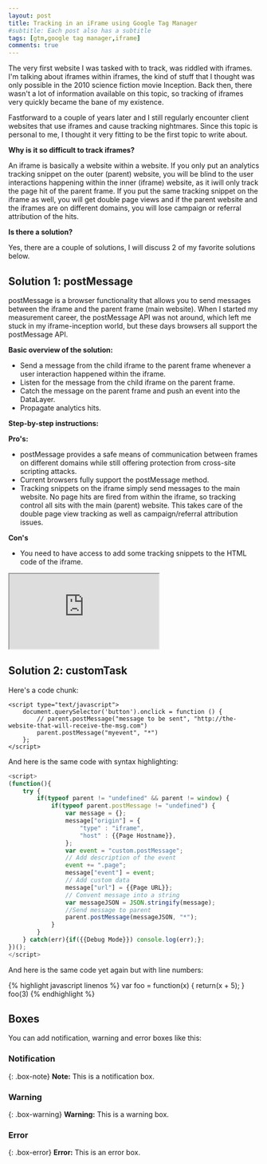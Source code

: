 ```yaml
---
layout: post
title: Tracking in an iFrame using Google Tag Manager
#subtitle: Each post also has a subtitle
tags: [gtm,google tag manager,iframe]
comments: true
---
```

The very first website I was tasked with to track, was riddled with iframes. I'm talking about iframes within iframes, the kind of stuff that I thought was only possible in the 2010 science fiction movie Inception.
Back then, there wasn't a lot of information available on this topic, so tracking of iframes very quickly became the bane of my existence. 

Fastforward to a couple of years later and I still regularly encounter client websites that use iframes and cause tracking nightmares. Since this topic is personal to me, I thought it very fitting to be the first topic to write about.


**Why is it so difficult to track iframes?**

An iframe is basically a website within a website.
If you only put an analytics tracking snippet on the outer (parent) website, you will be blind to the user interactions happening within the inner (iframe) website, as it iwill only track the page hit of the parent frame.
If you put the same tracking snippet on the iframe as well, you will get double page views and if the parent website and the iframes are on different domains, you will lose campaign or referral attribution of the hits.

**Is there a solution?**

Yes, there are a couple of solutions, I will discuss 2 of my favorite solutions below.

## Solution 1: postMessage

postMessage is a browser functionality that allows you to send messages between the iframe and the parent frame (main website).
When I started my measurement career, the postMessage API was not around, which left me stuck in my iframe-inception world, but these days browsers all support the postMessage API.

**Basic overview of the solution:**

* Send a message from the child iframe to the parent frame whenever a user interaction happened within the iframe. 
* Listen for the message from the child iframe on the parent frame. 
* Catch the message on the parent frame and push an event into the DataLayer.
* Propagate analytics hits.

**Step-by-step instructions:**

**Pro's:**
* postMessage provides a safe means of communication between frames on different domains while still offering protection from cross-site scripting attacks.
* Current browsers fully support the postMessage method.
* Tracking snippets on the iframe simply send messages to the main website. No page hits are fired from within the iframe, so tracking control all sits with the main (parent) website. This takes care of the double page view tracking as well as campaign/referral attribution issues.

**Con's**
*  You need to have access to add some tracking snippets to the HTML code of the iframe.


<iframe id="testIframe" src="https://charmainekruger.github.io/testPage.html"></iframe>


## Solution 2: customTask










Here's a code chunk:

~~~
<script type="text/javascript">
	document.querySelector('button').onclick = function () {
		// parent.postMessage("message to be sent", "http://the-website-that-will-receive-the-msg.com")
		parent.postMessage("myevent", "*")
	};
</script>
~~~

And here is the same code with syntax highlighting:

```javascript
<script>
(function(){
    try {
        if(typeof parent != "undefined" && parent != window) {
            if(typeof parent.postMessage != "undefined") {
                var message = {};
                message["origin"] = {
                    "type" : "iframe",
                    "host" : {{Page Hostname}},
                };
                var event = "custom.postMessage";
                // Add description of the event
                event += ".page";
                message["event"] = event;
                // Add custom data
                message["url"] = {{Page URL}};
                // Convent message into a string
                var messageJSON = JSON.stringify(message);
                //Send message to parent
                parent.postMessage(messageJSON, "*");
            }
        }
    } catch(err){if({{Debug Mode}}) console.log(err);};
})();
</script>
```

And here is the same code yet again but with line numbers:

{% highlight javascript linenos %}
var foo = function(x) {
  return(x + 5);
}
foo(3)
{% endhighlight %}

## Boxes
You can add notification, warning and error boxes like this:

### Notification

{: .box-note}
**Note:** This is a notification box.

### Warning

{: .box-warning}
**Warning:** This is a warning box.

### Error

{: .box-error}
**Error:** This is an error box.

